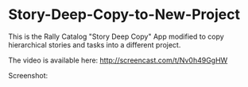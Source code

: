 Story-Deep-Copy-to-New-Project
==============================

This is the Rally Catalog "Story Deep Copy" App modified to copy hierarchical stories and tasks into a different project.

The video is available here:
http://screencast.com/t/Nv0h49GgHW

Screenshot:

